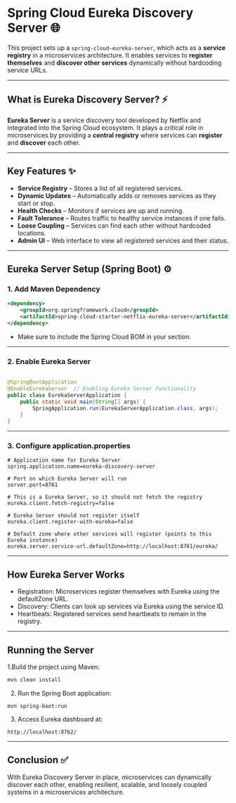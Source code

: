 # Spring Cloud Eureka Discovery Server 🌐 

This project sets up a `spring-cloud-eureka-server`, which acts as a **service registry** in a microservices architecture. It enables services to **register themselves** and **discover other services** dynamically without hardcoding service URLs.

---

## What is Eureka Discovery Server? ⚡ 

**Eureka Server** is a service discovery tool developed by Netflix and integrated into the Spring Cloud ecosystem. It plays a critical role in microservices by providing a **central registry** where services can **register** and **discover** each other.

---


## Key Features ✨ 

- **Service Registry** – Stores a list of all registered services.
- **Dynamic Updates** – Automatically adds or removes services as they start or stop.
- **Health Checks** – Monitors if services are up and running.
- **Fault Tolerance** – Routes traffic to healthy service instances if one fails.
- **Loose Coupling** – Services can find each other without hardcoded locations.
- **Admin UI** – Web interface to view all registered services and their status.

---

## Eureka Server Setup (Spring Boot) ⚙️ 

### 1. Add Maven Dependency

```xml
<dependency>
    <groupId>org.springframework.cloud</groupId>
    <artifactId>spring-cloud-starter-netflix-eureka-server</artifactId>
</dependency>
```
  -  Make sure to include the Spring Cloud BOM in your <dependencyManagement> section.

---

### 2. Enable Eureka Server

```java

@SpringBootApplication
@EnableEurekaServer  // Enabling Eureka Server functionality
public class EurekaServerApplication {
    public static void main(String[] args) {
        SpringApplication.run(EurekaServerApplication.class, args);
    }
}
```

---

### 3. Configure application.properties

```properties
# Application name for Eureka Server
spring.application.name=eureka-discovery-server

# Port on which Eureka Server will run
server.port=8761

# This is a Eureka Server, so it should not fetch the registry
eureka.client.fetch-registry=false

# Eureka Server should not register itself
eureka.client.register-with-eureka=false

# Default zone where other services will register (points to this Eureka instance)
eureka.server.service-url.defaultZone=http://localhost:8761/eureka/
```

---

## How Eureka Server Works  
  -  Registration: Microservices register themselves with Eureka using the defaultZone URL.
  -  Discovery: Clients can look up services via Eureka using the service ID.
  -  Heartbeats: Registered services send heartbeats to remain in the registry.

---

## Running the Server

1.Build the project using Maven:

```bash
mvn clean install
```
2. Run the Spring Boot application:

```
mvn spring-boot:run
```
3. Access Eureka dashboard at:

```
http://localhost:8762/
```

---

## Conclusion ✅ 

With Eureka Discovery Server in place, microservices can dynamically discover each other, enabling resilient, scalable, and loosely coupled systems in a microservices architecture. 
